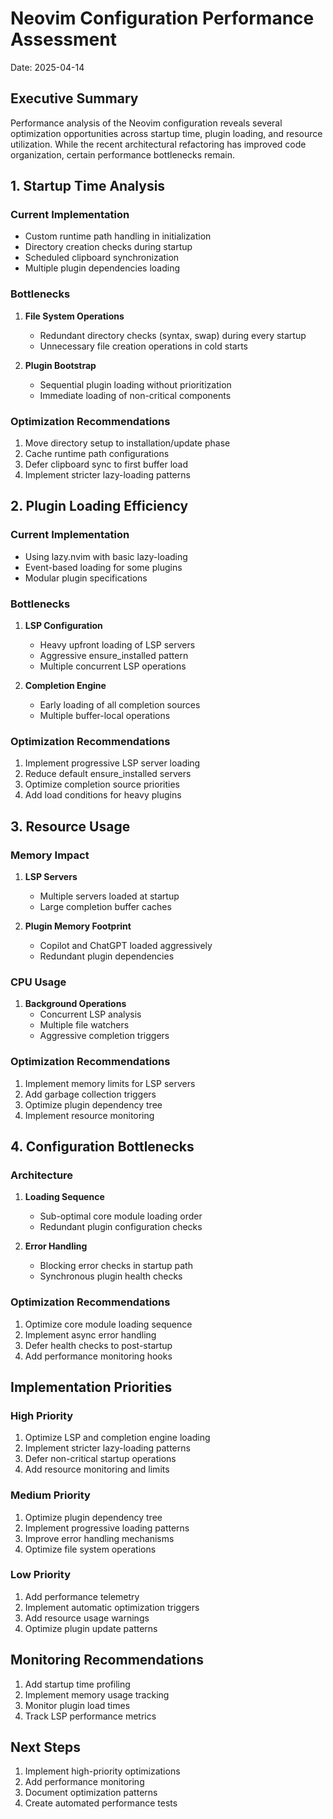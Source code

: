 # Neovim Configuration Performance Assessment
Date: 2025-04-14

## Executive Summary
Performance analysis of the Neovim configuration reveals several optimization opportunities across startup time, plugin loading, and resource utilization. While the recent architectural refactoring has improved code organization, certain performance bottlenecks remain.

## 1. Startup Time Analysis

### Current Implementation
- Custom runtime path handling in initialization
- Directory creation checks during startup
- Scheduled clipboard synchronization
- Multiple plugin dependencies loading

### Bottlenecks
1. **File System Operations**
   - Redundant directory checks (syntax, swap) during every startup
   - Unnecessary file creation operations in cold starts
   
2. **Plugin Bootstrap**
   - Sequential plugin loading without prioritization
   - Immediate loading of non-critical components

### Optimization Recommendations
1. Move directory setup to installation/update phase
2. Cache runtime path configurations
3. Defer clipboard sync to first buffer load
4. Implement stricter lazy-loading patterns

## 2. Plugin Loading Efficiency

### Current Implementation
- Using lazy.nvim with basic lazy-loading
- Event-based loading for some plugins
- Modular plugin specifications

### Bottlenecks
1. **LSP Configuration**
   - Heavy upfront loading of LSP servers
   - Aggressive ensure_installed pattern
   - Multiple concurrent LSP operations

2. **Completion Engine**
   - Early loading of all completion sources
   - Multiple buffer-local operations

### Optimization Recommendations
1. Implement progressive LSP server loading
2. Reduce default ensure_installed servers
3. Optimize completion source priorities
4. Add load conditions for heavy plugins

## 3. Resource Usage

### Memory Impact
1. **LSP Servers**
   - Multiple servers loaded at startup
   - Large completion buffer caches

2. **Plugin Memory Footprint**
   - Copilot and ChatGPT loaded aggressively
   - Redundant plugin dependencies

### CPU Usage
1. **Background Operations**
   - Concurrent LSP analysis
   - Multiple file watchers
   - Aggressive completion triggers

### Optimization Recommendations
1. Implement memory limits for LSP servers
2. Add garbage collection triggers
3. Optimize plugin dependency tree
4. Implement resource monitoring

## 4. Configuration Bottlenecks

### Architecture
1. **Loading Sequence**
   - Sub-optimal core module loading order
   - Redundant plugin configuration checks

2. **Error Handling**
   - Blocking error checks in startup path
   - Synchronous plugin health checks

### Optimization Recommendations
1. Optimize core module loading sequence
2. Implement async error handling
3. Defer health checks to post-startup
4. Add performance monitoring hooks

## Implementation Priorities

### High Priority
1. Optimize LSP and completion engine loading
2. Implement stricter lazy-loading patterns
3. Defer non-critical startup operations
4. Add resource monitoring and limits

### Medium Priority
1. Optimize plugin dependency tree
2. Implement progressive loading patterns
3. Improve error handling mechanisms
4. Optimize file system operations

### Low Priority
1. Add performance telemetry
2. Implement automatic optimization triggers
3. Add resource usage warnings
4. Optimize plugin update patterns

## Monitoring Recommendations

1. Add startup time profiling
2. Implement memory usage tracking
3. Monitor plugin load times
4. Track LSP performance metrics

## Next Steps

1. Implement high-priority optimizations
2. Add performance monitoring
3. Document optimization patterns
4. Create automated performance tests